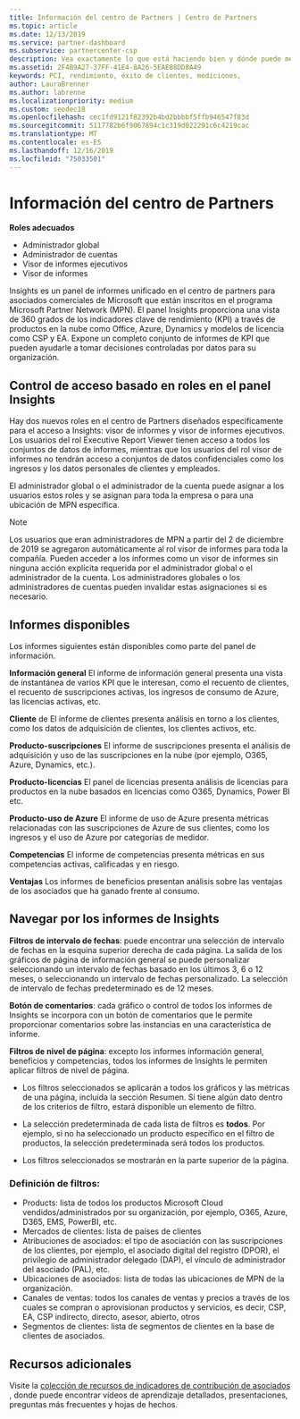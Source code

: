```yaml
---
title: Información del centro de Partners | Centro de Partners
ms.topic: article
ms.date: 12/13/2019
ms.service: partner-dashboard
ms.subservice: partnercenter-csp
description: Vea exactamente lo que está haciendo bien y dónde puede mejorar en lo que respecta a las ventas e implementación, y el desarrollo del cliente
ms.assetid: 2F4B9A27-37FF-41E4-8A26-5EAE88DD8A49
keywords: PCI, rendimiento, éxito de clientes, mediciones,
author: LauraBrenner
ms.author: labrenne
ms.localizationpriority: medium
ms.custom: seodec18
ms.openlocfilehash: cec1fd9121f82392b4bd2bbbbf5ffb946547f83d
ms.sourcegitcommit: 5117782b6f9067894c1c319d022291c6c4219cac
ms.translationtype: MT
ms.contentlocale: es-ES
ms.lasthandoff: 12/16/2019
ms.locfileid: "75033501"
---
```

# <a name="partner-center-insights"></a>Información del centro de Partners

**Roles adecuados**
- Administrador global
- Administrador de cuentas
- Visor de informes ejecutivos
- Visor de informes

Insights es un panel de informes unificado en el centro de partners para asociados comerciales de Microsoft que están inscritos en el programa Microsoft Partner Network (MPN). El panel Insights proporciona una vista de 360 grados de los indicadores clave de rendimiento (KPI) a través de productos en la nube como Office, Azure, Dynamics y modelos de licencia como CSP y EA. Expone un completo conjunto de informes de KPI que pueden ayudarle a tomar decisiones controladas por datos para su organización. 

## <a name="roles-based-access-control-to-the-insights-dashboard"></a>Control de acceso basado en roles en el panel Insights

Hay dos nuevos roles en el centro de Partners diseñados específicamente para el acceso a Insights: visor de informes y visor de informes ejecutivos.  Los usuarios del rol Executive Report Viewer tienen acceso a todos los conjuntos de datos de informes, mientras que los usuarios del rol visor de informes no tendrán acceso a conjuntos de datos confidenciales como los ingresos y los datos personales de clientes y empleados. 

El administrador global o el administrador de la cuenta puede asignar a los usuarios estos roles y se asignan para toda la empresa o para una ubicación de MPN específica.  

>[!Note] 
>Los usuarios que eran administradores de MPN a partir del 2 de diciembre de 2019 se agregaron automáticamente al rol visor de informes para toda la compañía. Pueden acceder a los informes como un visor de informes sin ninguna acción explícita requerida por el administrador global o el administrador de la cuenta. Los administradores globales o los administradores de cuentas pueden invalidar estas asignaciones si es necesario. 

## <a name="reports-available"></a>Informes disponibles

Los informes siguientes están disponibles como parte del panel de información.

**Información general**    El informe de información general presenta una vista de instantánea de varios KPI que le interesan, como el recuento de clientes, el recuento de suscripciones activas, los ingresos de consumo de Azure, las licencias activas, etc.

**Cliente** de El informe de clientes presenta análisis en torno a los clientes, como los datos de adquisición de clientes, los clientes activos, etc. 

**Producto-suscripciones**     El informe de suscripciones presenta el análisis de adquisición y uso de las suscripciones en la nube (por ejemplo, O365, Azure, Dynamics, etc.). 

**Producto-licencias**   El panel de licencias presenta análisis de licencias para productos en la nube basados en licencias como O365, Dynamics, Power BI etc.

**Producto-uso de Azure**   El informe de uso de Azure presenta métricas relacionadas con las suscripciones de Azure de sus clientes, como los ingresos y el uso de Azure por categorías de medidor.

**Competencias**    El informe de competencias presenta métricas en sus competencias activas, calificadas y en riesgo.

**Ventajas**    Los informes de beneficios presentan análisis sobre las ventajas de los asociados que ha ganado frente al consumo.

## <a name="navigating-the-insights-reports"></a>Navegar por los informes de Insights 


**Filtros de intervalo de fechas**: puede encontrar una selección de intervalo de fechas en la esquina superior derecha de cada página. La salida de los gráficos de página de información general se puede personalizar seleccionando un intervalo de fechas basado en los últimos 3, 6 o 12 meses, o seleccionando un intervalo de fechas personalizado. La selección de intervalo de fechas predeterminado es de 12 meses. 


**Botón de comentarios**: cada gráfico o control de todos los informes de Insights se incorpora con un botón de comentarios que le permite proporcionar comentarios sobre las instancias en una característica de informe. 

 
**Filtros de nivel de página**: excepto los informes información general, beneficios y competencias, todos los informes de Insights le permiten aplicar filtros de nivel de página. 

- Los filtros seleccionados se aplicarán a todos los gráficos y las métricas de una página, incluida la sección Resumen. Si tiene algún dato dentro de los criterios de filtro, estará disponible un elemento de filtro. 

- La selección predeterminada de cada lista de filtros es **todos**. Por ejemplo, si no ha seleccionado un producto específico en el filtro de productos, la selección predeterminada será todos los productos.

- Los filtros seleccionados se mostrarán en la parte superior de la página. 

 ### <a name="filters-definition"></a>Definición de filtros:

- Products: lista de todos los productos Microsoft Cloud vendidos/administrados por su organización, por ejemplo, O365, Azure, D365, EMS, PowerBI, etc.
- Mercados de clientes: lista de países de clientes
- Atribuciones de asociados: el tipo de asociación con las suscripciones de los clientes, por ejemplo, el asociado digital del registro (DPOR), el privilegio de administrador delegado (DAP), el vínculo de administrador del asociado (PAL), etc. 
- Ubicaciones de asociados: lista de todas las ubicaciones de MPN de la organización. 
- Canales de ventas: todos los canales de ventas y precios a través de los cuales se compran o aprovisionan productos y servicios, es decir, CSP, EA, CSP indirecto, directo, asesor, abierto, otros
- Segmentos de clientes: lista de segmentos de clientes en la base de clientes de asociados.



## <a name="additional-resources"></a>Recursos adicionales

Visite la [colección de recursos de indicadores de contribución de asociados](https://partner.microsoft.com/asset/collection/pci-learn#/) , donde puede encontrar vídeos de aprendizaje detallados, presentaciones, preguntas más frecuentes y hojas de hechos. 




